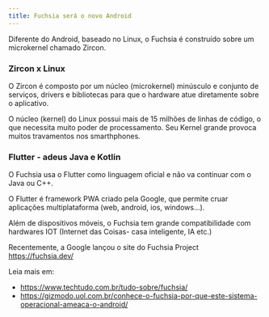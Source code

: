 ```yaml
---
title: Fuchsia será o novo Android
---
```


Diferente do Android, baseado no Linux, o Fuchsia é construído sobre um microkernel chamado Zircon. 

### Zircon x Linux

O Zircon é composto por um núcleo (microkernel) minúsculo e conjunto de serviços, drivers e bibliotecas para que o hardware atue diretamente sobre o aplicativo.

O núcleo (kernel) do Linux possui mais de 15 milhões de linhas de código, o que necessita muito poder de processamento. Seu Kernel grande provoca muitos travamentos nos smarthphones.

###  Flutter - adeus Java e Kotlin

 O Fuchsia usa o Flutter como linguagem oficial e não va continuar com o Java ou C++. 
 
 O Flutter é framework PWA criado pela Google, que permite cruar aplicações multiplataforma (web, android, ios, windows...).
 
 Além de dispositivos móveis, o Fuchsia tem grande compatibilidade com hardwares IOT (Internet das Coisas- casa inteligente, IA etc.)
 
 Recentemente, a Google lançou o site do Fuchsia Project <https://fuchsia.dev/>
 
 Leia mais em:
 * <https://www.techtudo.com.br/tudo-sobre/fuchsia/>
 * https://gizmodo.uol.com.br/conhece-o-fuchsia-por-que-este-sistema-operacional-ameaca-o-android/
 
